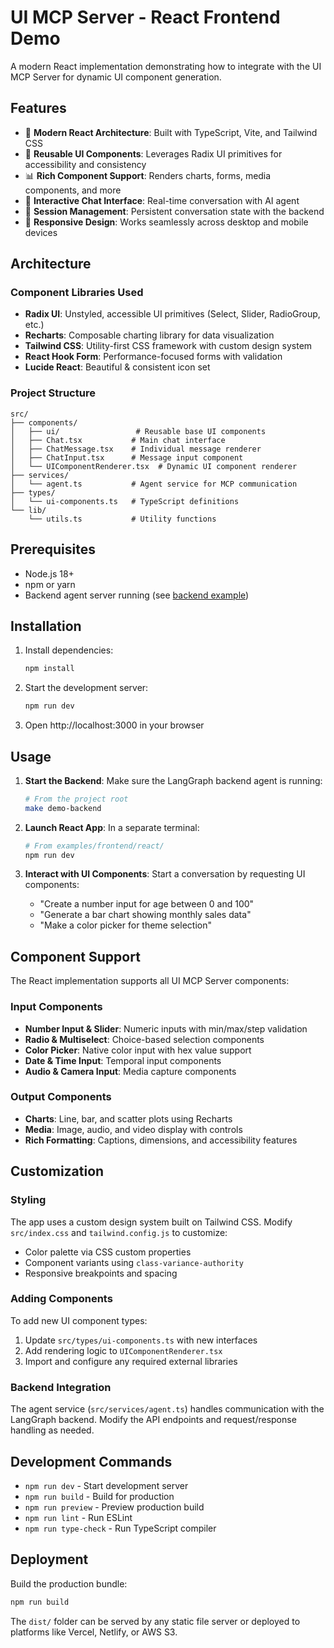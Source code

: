 # UI MCP Server - React Frontend Demo

A modern React implementation demonstrating how to integrate with the UI MCP Server for dynamic UI component generation.

## Features

- 🎨 **Modern React Architecture**: Built with TypeScript, Vite, and Tailwind CSS
- 🧩 **Reusable UI Components**: Leverages Radix UI primitives for accessibility and consistency  
- 📊 **Rich Component Support**: Renders charts, forms, media components, and more
- 💬 **Interactive Chat Interface**: Real-time conversation with AI agent
- 🔄 **Session Management**: Persistent conversation state with the backend
- 📱 **Responsive Design**: Works seamlessly across desktop and mobile devices

## Architecture

### Component Libraries Used

- **Radix UI**: Unstyled, accessible UI primitives (Select, Slider, RadioGroup, etc.)
- **Recharts**: Composable charting library for data visualization  
- **Tailwind CSS**: Utility-first CSS framework with custom design system
- **React Hook Form**: Performance-focused forms with validation
- **Lucide React**: Beautiful & consistent icon set

### Project Structure

```
src/
├── components/
│   ├── ui/                 # Reusable base UI components
│   ├── Chat.tsx           # Main chat interface  
│   ├── ChatMessage.tsx    # Individual message renderer
│   ├── ChatInput.tsx      # Message input component
│   └── UIComponentRenderer.tsx  # Dynamic UI component renderer
├── services/
│   └── agent.ts           # Agent service for MCP communication
├── types/
│   └── ui-components.ts   # TypeScript definitions
└── lib/
    └── utils.ts           # Utility functions
```

## Prerequisites

- Node.js 18+ 
- npm or yarn
- Backend agent server running (see [backend example](../backend/))

## Installation

1. Install dependencies:
   ```bash
   npm install
   ```

2. Start the development server:
   ```bash
   npm run dev
   ```

3. Open http://localhost:3000 in your browser

## Usage

1. **Start the Backend**: Make sure the LangGraph backend agent is running:
   ```bash
   # From the project root
   make demo-backend
   ```

2. **Launch React App**: In a separate terminal:
   ```bash
   # From examples/frontend/react/
   npm run dev
   ```

3. **Interact with UI Components**: Start a conversation by requesting UI components:
   - "Create a number input for age between 0 and 100"
   - "Generate a bar chart showing monthly sales data" 
   - "Make a color picker for theme selection"

## Component Support

The React implementation supports all UI MCP Server components:

### Input Components
- **Number Input & Slider**: Numeric inputs with min/max/step validation
- **Radio & Multiselect**: Choice-based selection components  
- **Color Picker**: Native color input with hex value support
- **Date & Time Input**: Temporal input components
- **Audio & Camera Input**: Media capture components

### Output Components  
- **Charts**: Line, bar, and scatter plots using Recharts
- **Media**: Image, audio, and video display with controls
- **Rich Formatting**: Captions, dimensions, and accessibility features

## Customization

### Styling
The app uses a custom design system built on Tailwind CSS. Modify `src/index.css` and `tailwind.config.js` to customize:

- Color palette via CSS custom properties
- Component variants using `class-variance-authority`
- Responsive breakpoints and spacing

### Adding Components
To add new UI component types:

1. Update `src/types/ui-components.ts` with new interfaces
2. Add rendering logic to `UIComponentRenderer.tsx`  
3. Import and configure any required external libraries

### Backend Integration
The agent service (`src/services/agent.ts`) handles communication with the LangGraph backend. Modify the API endpoints and request/response handling as needed.

## Development Commands

- `npm run dev` - Start development server
- `npm run build` - Build for production  
- `npm run preview` - Preview production build
- `npm run lint` - Run ESLint
- `npm run type-check` - Run TypeScript compiler

## Deployment

Build the production bundle:
```bash
npm run build
```

The `dist/` folder can be served by any static file server or deployed to platforms like Vercel, Netlify, or AWS S3.